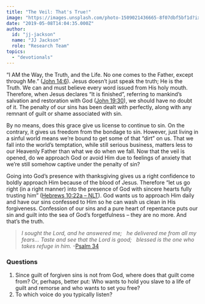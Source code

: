 ```yaml
---
title: "The Veil: That's True!"
image: "https://images.unsplash.com/photo-1509021436665-8f07dbf5bf1d?ixlib=rb-1.2.1&q=85&fm=jpg&crop=entropy&cs=srgb&ixid=eyJhcHBfaWQiOjk2NjF9"
date: "2019-05-08T14:04:35.000Z"
author:
  id: "jj-jackson"
  name: "JJ Jackson"
  role: "Research Team"
topics:
  - "devotionals"
---
```

“I AM the Way, the Truth, and the Life. No one comes to the Father, except through Me.” ([John 14:6][1]).  Jesus doesn’t just speak the truth; He is the Truth.  We can and must believe every word issued from His holy mouth.  Therefore, when Jesus declares “It is finished”, referring to mankind’s salvation and restoration with God ([John 19:30][2]), we should have no doubt of it.  The penalty of our sins has been dealt with perfectly, along with any remnant of guilt or shame associated with sin.

By no means, does this grace give us license to continue to sin.  On the contrary, it gives us freedom from the bondage to sin.  However, just living in a sinful world means we’re bound to get some of that “dirt” on us.  That we fall into the world’s temptation, while still serious business, matters less to our Heavenly Father than what we do when we fall.  Now that the veil is opened, do we approach God or avoid Him due to feelings of anxiety that we’re still somehow captive under the penalty of sin?

Going into God’s presence with thanksgiving gives us a right confidence to boldly approach Him because of the blood of Jesus.  Therefore “let us go right (in a right manner) into the presence of God with sincere hearts fully trusting him” ([Hebrews 10:22a – NLT][3]).  God wants us to approach Him daily and have our sins confessed to Him so he can wash us clean in His forgiveness.  Confession of our sins and a pure heart of repentance puts our sin and guilt into the sea of God’s forgetfulness – they are no more.  And that’s the truth.

> _I sought the Lord, and he answered me;
> &nbsp;&nbsp;he delivered me from all my fears...
> Taste and see that the Lord is good;
> &nbsp;&nbsp;blessed is the one who takes refuge in him._ -[Psalm 34][4]

### Questions
1. Since guilt of forgiven sins is not from God, where does that guilt come from?  Or, perhaps, better put:  Who wants to hold you slave to a life of guilt and remorse and who wants to set you free?
2. To which voice do you typically listen?

[1]: https://www.bible.com/113/JHN.14.6 "The I AM"
[2]: https://www.bible.com/113/JHN.19.30 "It is finished"
[3]: https://www.bible.com/113/HEB.10.22.nlt "Approaching God"
[4]: https://www.bible.com/113/PSA.34.niv "Refuge in God"